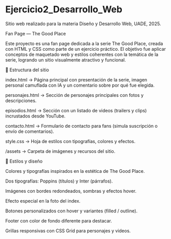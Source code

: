 # Ejercicio2_Desarrollo_Web
Sitio web realizado para la materia Diseño y Desarrollo Web, UADE, 2025.

Fan Page — The Good Place

Este proyecto es una fan page dedicada a la serie The Good Place, creada con HTML y CSS como parte de un ejercicio práctico. El objetivo fue aplicar conceptos de maquetado web y estilos coherentes con la temática de la serie, logrando un sitio visualmente atractivo y funcional.

📂 Estructura del sitio

index.html → Página principal con presentación de la serie, imagen personal camuflada con IA y un comentario sobre por qué fue elegida.

personajes.html → Sección de personajes principales con fotos y descripciones.

episodios.html → Sección con un listado de videos (trailers y clips) incrustados desde YouTube.

contacto.html → Formulario de contacto para fans (simula suscripción o envío de comentarios).

style.css → Hoja de estilos con tipografías, colores y efectos.

/assets → Carpeta de imágenes y recursos del sitio.

🎨 Estilos y diseño

Colores y tipografías inspirados en la estética de The Good Place.

Dos tipografías: Poppins (títulos) y Inter (párrafos).

Imágenes con bordes redondeados, sombras y efectos hover.

Efecto especial en la foto del index.

Botones personalizados con hover y variantes (filled / outline).

Footer con color de fondo diferente para destacar.

Grillas responsivas con CSS Grid para personajes y videos.
